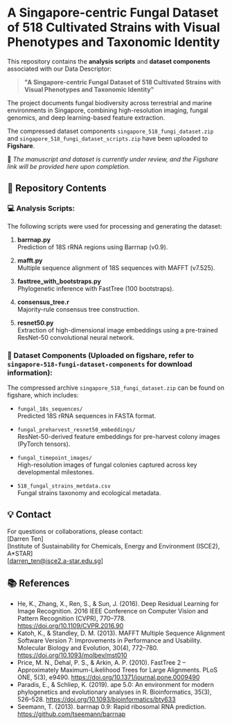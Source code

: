 # A Singapore-centric Fungal Dataset of 518 Cultivated Strains with Visual Phenotypes and Taxonomic Identity

This repository contains the **analysis scripts** and **dataset components** associated with our Data Descriptor:

> **"A Singapore-centric Fungal Dataset of 518 Cultivated Strains with Visual Phenotypes and Taxonomic Identity"**

The project documents fungal biodiversity across terrestrial and marine environments in Singapore, combining high-resolution imaging, fungal genomics, and deep learning-based feature extraction.

The compressed dataset components `singapore_518_fungi_dataset.zip` and `singapore_518_fungi_dataset_scripts.zip` have been uploaded to **Figshare**.  

📝 _The manuscript and dataset is currently under review, and the Figshare link will be provided here upon completion._

## 📂 Repository Contents

### 💻 Analysis Scripts:
The following scripts were used for processing and generating the dataset:

1. **barrnap.py**  
   Prediction of 18S rRNA regions using Barrnap (v0.9).

2. **mafft.py**  
   Multiple sequence alignment of 18S sequences with MAFFT (v7.525).

3. **fasttree_with_bootstraps.py**  
   Phylogenetic inference with FastTree (100 bootstraps).

4. **consensus_tree.r**  
   Majority-rule consensus tree construction.

5. **resnet50.py**  
   Extraction of high-dimensional image embeddings using a pre-trained ResNet-50 convolutional neural network.

### 🍄 Dataset Components (Uploaded on figshare, refer to `singapore-518-fungi-dataset-components` for download information):
The compressed archive `singapore_518_fungi_dataset.zip` can be found on figshare, which includes:

- `fungal_18s_sequences/`  
  Predicted 18S rRNA sequences in FASTA format.

- `fungal_preharvest_resnet50_embeddings/`  
  ResNet-50-derived feature embeddings for pre-harvest colony images (PyTorch tensors).

- `fungal_timepoint_images/`  
  High-resolution images of fungal colonies captured across key developmental milestones. 

- `518_fungal_strains_metdata.csv`  
  Fungal strains taxonomy and ecological metadata.
  
## 💡 Contact
For questions or collaborations, please contact:  
[Darren Ten]  
[Institute of Sustainability for Chemicals, Energy and Environment (ISCE2), A*STAR]  
[darren_ten@isce2.a-star.edu.sg]

## 📚 References
- He, K., Zhang, X., Ren, S., & Sun, J. (2016). Deep Residual Learning for Image Recognition. 2016 IEEE Conference on Computer Vision and Pattern Recognition (CVPR), 770–778. https://doi.org/10.1109/CVPR.2016.90
- Katoh, K., & Standley, D. M. (2013). MAFFT Multiple Sequence Alignment Software Version 7: Improvements in Performance and Usability. Molecular Biology and Evolution, 30(4), 772–780. https://doi.org/10.1093/molbev/mst010
- Price, M. N., Dehal, P. S., & Arkin, A. P. (2010). FastTree 2 – Approximately Maximum-Likelihood Trees for Large Alignments. PLoS ONE, 5(3), e9490. https://doi.org/10.1371/journal.pone.0009490
- Paradis, E., & Schliep, K. (2019). ape 5.0: An environment for modern phylogenetics and evolutionary analyses in R. Bioinformatics, 35(3), 526–528. https://doi.org/10.1093/bioinformatics/bty633
- Seemann, T. (2013). barrnap 0.9: Rapid ribosomal RNA prediction. https://github.com/tseemann/barrnap
